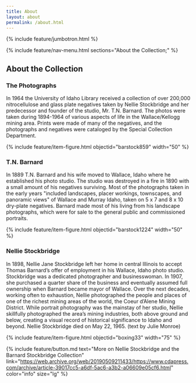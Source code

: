 ```yaml
---
title: About
layout: about
permalink: /about.html
---
```

{% include feature/jumbotron.html %} 

{% include feature/nav-menu.html sections="About the Collection;" %} 

## About the Collection

### The Photographs 

In 1964 the University of Idaho Library received a collection of over 200,000 nitrocellulose and glass plate negatives taken by Nellie Stockbridge and her predecessor and founder of the studio, Mr. T.N. Barnard. The photos were taken during 1894-1964 of various aspects of life in the Wallace/Kellogg mining area. Prints were made of many of the negatives, and the photographs and negatives were cataloged by the Special Collection Department.

{% include feature/item-figure.html objectid="barstock859" width="50" %}

### T.N. Barnard

In 1889 T.N. Barnard and his wife moved to Wallace, Idaho where he established his photo studio. The studio was destroyed in a fire in 1890 with a small amount of his negatives surviving. Most of the photographs taken in the early years "included landscapes, placer workings, townscapes, and panoramic views" of Wallace and Murray Idaho, taken on 5 x 7 and 8 x 10 dry-plate negatives. Barnard made most of his living from his landscape photographs, which were for sale to the general public and commissioned portraits.

{% include feature/item-figure.html objectid="barstock1224" width="50" %}

### Nellie Stockbridge

In 1898, Nellie Jane Stockbridge left her home in central Illinois to accept Thomas Barnard’s offer of employment in his Wallace, Idaho photo studio. Stockbridge was a dedicated photographer and businesswoman. In 1907, she purchased a quarter share of the business and eventually assumed full ownership when Barnard became mayor of Wallace. Over the next decades, working often to exhaustion, Nellie photographed the people and places of one of the richest mining areas of the world, the Coeur d’Alene Mining District. While portrait photography was the mainstay of her studio, Nellie skillfully photographed the area’s mining industries, both above ground and below, creating a visual record of historical significance to Idaho and beyond. Nellie Stockbridge died on May 22, 1965. (text by Julie Monroe)

{% include feature/item-figure.html objectid="boxing33" width="75" %}

{% include feature/button.md text="More on Nellie Stockbridge and the Barnard Stockbridge Collection" link="https://web.archive.org/web/20190509211433/https://www.cdapress.com/archive/article-39017cc5-a6df-5ac6-a3b2-a06609e05cf6.html" color="info" size="lg" %}


<div class="clearfix"></div>

